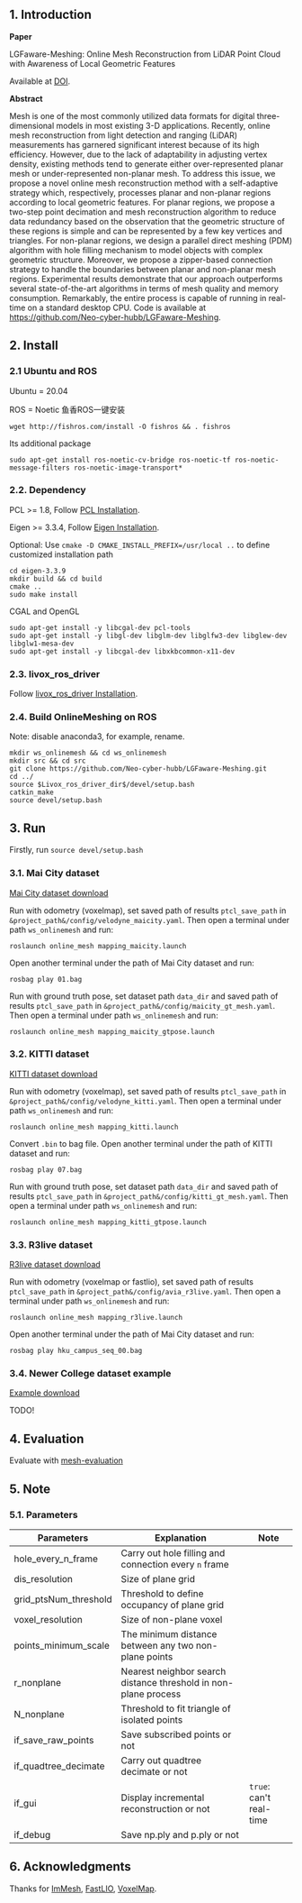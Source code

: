 ## 1. Introduction
**Paper**

LGFaware-Meshing: Online Mesh Reconstruction from LiDAR Point Cloud with Awareness of Local Geometric Features 

Available at [DOI](https://www.tandfonline.com/doi/full/10.1080/10095020.2025.2502481?scroll=top&needAccess=true#abstract).

**Abstract**

Mesh is one of the most commonly utilized data formats for digital three-dimensional models in most existing 3-D applications. Recently, online mesh reconstruction from light detection and ranging (LiDAR) measurements has garnered significant interest because of its high efficiency. However, due to the lack of adaptability in adjusting vertex density, existing methods tend to generate either over-represented planar mesh or under-represented non-planar mesh. To address this issue, we propose a novel online mesh reconstruction method with a self-adaptive strategy which, respectively, processes planar and non-planar regions according to local geometric features. For planar regions, we propose a two-step point decimation and mesh reconstruction algorithm to reduce data redundancy based on the observation that the geometric structure of these regions is simple and can be represented by a few key vertices and triangles. For non-planar regions, we design a parallel direct meshing (PDM) algorithm with hole filling mechanism to model objects with complex geometric structure. Moreover, we propose a zipper-based connection strategy to handle the boundaries between planar and non-planar mesh regions. Experimental results demonstrate that our approach outperforms several
state-of-the-art algorithms in terms of mesh quality and memory consumption. Remarkably, the entire process is capable of running in real-time on a standard desktop CPU. Code is available at https://github.com/Neo-cyber-hubb/LGFaware-Meshing.

## 2. Install
### 2.1 **Ubuntu** and **ROS**
Ubuntu = 20.04

ROS    = Noetic  鱼香ROS一键安装
```
wget http://fishros.com/install -O fishros && . fishros
```
Its additional package
```
sudo apt-get install ros-noetic-cv-bridge ros-noetic-tf ros-noetic-message-filters ros-noetic-image-transport*
```

### 2.2. **Dependency**
PCL    >= 1.8,   Follow [PCL Installation](http://www.pointclouds.org/downloads/linux.html).

Eigen  >= 3.3.4, Follow [Eigen Installation](http://eigen.tuxfamily.org/index.php?title=Main_Page).

Optional: Use ```cmake -D CMAKE_INSTALL_PREFIX=/usr/local ..``` to define customized installation path
```
cd eigen-3.3.9
mkdir build && cd build
cmake ..
sudo make install
```

CGAL and OpenGL
```
sudo apt-get install -y libcgal-dev pcl-tools
sudo apt-get install -y libgl-dev libglm-dev libglfw3-dev libglew-dev libglw1-mesa-dev 
sudo apt-get install -y libcgal-dev libxkbcommon-x11-dev
```


### 2.3. **livox_ros_driver**
Follow [livox_ros_driver Installation](https://github.com/Livox-SDK/livox_ros_driver).

### 2.4. **Build OnlineMeshing on ROS**
Note: disable anaconda3, for example, rename.
```
mkdir ws_onlinemesh && cd ws_onlinemesh
mkdir src && cd src
git clone https://github.com/Neo-cyber-hubb/LGFaware-Meshing.git
cd ../
source $Livox_ros_driver_dir$/devel/setup.bash
catkin_make 
source devel/setup.bash
```

## 3. Run
Firstly, run ```source devel/setup.bash```

### 3.1. **Mai City dataset**
[Mai City dataset download](https://www.ipb.uni-bonn.de/data/mai-city-dataset/)

Run with odometry (voxelmap), set saved path of results ``ptcl_save_path`` in ```&project_path&/config/velodyne_maicity.yaml```. Then open a terminal under path ```ws_onlinemesh``` and run:
```
roslaunch online_mesh mapping_maicity.launch
```
Open another terminal under the path of Mai City dataset and run:
```
rosbag play 01.bag
```
Run with ground truth pose, set dataset path ```data_dir``` and saved path of results ``ptcl_save_path`` in ```&project_path&/config/maicity_gt_mesh.yaml```. Then open a terminal under path ```ws_onlinemesh``` and run:
```
roslaunch online_mesh mapping_maicity_gtpose.launch
```

### 3.2. **KITTI dataset**
[KITTI dataset download](https://www.cvlibs.net/datasets/kitti/eval_odometry.php)

Run with odometry (voxelmap), set saved path of results ``ptcl_save_path`` in ```&project_path&/config/velodyne_kitti.yaml```. Then open a terminal under path ```ws_onlinemesh``` and run:
```
roslaunch online_mesh mapping_kitti.launch
```
Convert ```.bin``` to bag file. Open another terminal under the path of KITTI dataset and run:
```
rosbag play 07.bag
```
Run with ground truth pose, set dataset path ```data_dir``` and saved path of results ``ptcl_save_path`` in ```&project_path&/config/kitti_gt_mesh.yaml```. Then open a terminal under path ```ws_onlinemesh``` and run:
```
roslaunch online_mesh mapping_kitti_gtpose.launch
```

### 3.3. **R3live dataset**
[R3live dataset download](https://github.com/hku-mars/r3live)

Run with odometry (voxelmap or fastlio), set saved path of results ``ptcl_save_path`` in ```&project_path&/config/avia_r3live.yaml```. Then open a terminal under path ```ws_onlinemesh``` and run:
```
roslaunch online_mesh mapping_r3live.launch
```
Open another terminal under the path of Mai City dataset and run:
```
rosbag play hku_campus_seq_00.bag
```

### 3.4. **Newer College dataset example**
[Example download]()

TODO!

## 4. Evaluation
Evaluate with [mesh-evaluation](https://github.com/Neo-cyber-hubb/mesh-evaluation)

## 5. Note
### 5.1. **Parameters**
| Parameters | Explanation | Note |
|----------|------|------|
| hole_every_n_frame | Carry out hole filling and connection every ```n``` frame|  |
| dis_resolution | Size of plane grid |  |
| grid_ptsNum_threshold | Threshold to define occupancy of plane grid|  |
| voxel_resolution | Size of non-plane voxel |  |
| points_minimum_scale | The minimum distance between any two non-plane points  |  |
| r_nonplane | Nearest neighbor search distance threshold in non-plane process |  |
| N_nonplane | Threshold to fit triangle of isolated points|  |
| if_save_raw_points | Save subscribed points or not |  |
| if_quadtree_decimate | Carry out quadtree decimate or not |  |
| if_gui | Display incremental reconstruction or not | ```true```: can't real-time |
| if_debug | Save np.ply and p.ply or not|  |


## 6. Acknowledgments
Thanks for [ImMesh](https://github.com/hku-mars/ImMesh), 
[FastLIO](https://github.com/hku-mars/FAST_LIO),
[VoxelMap](https://github.com/hku-mars/VoxelMap).
